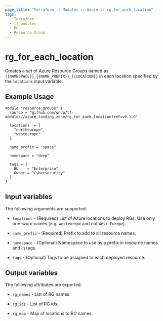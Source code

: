 ```yaml
---
page_title: "Terraform :: Modules :: Azure :: rg_for_each_location"
tags:
  - Terraform
  - tf_modules
  - RG
  - Resource Group
---
```

# rg_for_each_location

Creates a set of Azure Resource Groups named as `{{NAMESPACE}}_{{NAME_PREFIX}}_{{LOCATION}}` in each location specified by the `locations` input variable.

## Example Usage

```hcl
module "resource_groups" {
  source = "github.com/undp/tf-modules//azure_landing_zone/rg_for_each_location?ref=v0.1.0"

  locations  = [
    "northeurope",
    "westeurope"
  ]

  name_prefix = "space"

  namespace = "deep"

  tags = {
    BU    = "Enterprise"
    Owner = "Cybersecurity"
  }
}
```

## Input variables

The following arguments are supported:

* `locations` - (Required) List of Azure locations to deploy RGs. Use only one-word names (e.g. `westeurope` and not `West Europe`).

* `name_prefix` - (Required) Prefix to add to all resource names.

* `namespace` - (Optional) Namespace to use as a prefix in resource names and in tags.

* `tags` - (Optional) Tags to be assigned to each deployed resource.

## Output variables

The following attributes are exported:

* `rg_names` - List of RG names.

* `rg_ids` - List of RG ids.

* `rg_map` - Map of locations to RG names.
